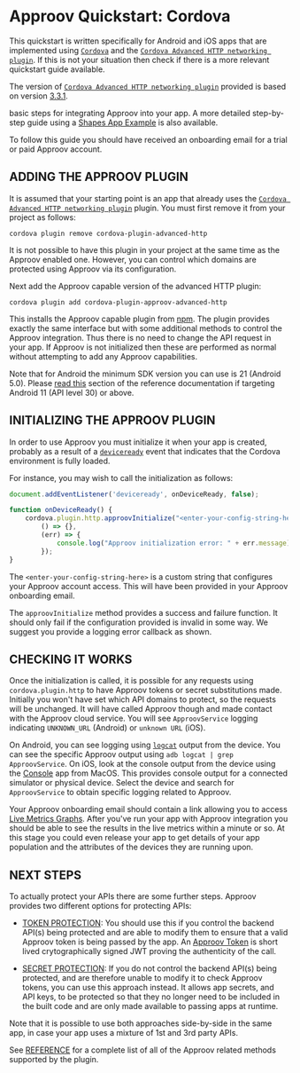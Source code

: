 # Approov Quickstart: Cordova

This quickstart is written specifically for Android and iOS apps that are implemented using [`Cordova`](https://cordova.apache.org) and the [`Cordova Advanced HTTP networking plugin`](https://www.npmjs.com/package/cordova-plugin-advanced-http). If this is not your situation then check if there is a more relevant quickstart guide available.

The version of [`Cordova Advanced HTTP networking plugin`](https://www.npmjs.com/package/cordova-plugin-advanced-http) provided is based on version [3.3.1](https://github.com/silkimen/cordova-plugin-advanced-http/blob/master/CHANGELOG.md).

 basic steps for integrating Approov into your app. A more detailed step-by-step guide using a [Shapes App Example](https://github.com/approov/quickstart-cordova-advancedhttp/blob/master/SHAPES-EXAMPLE.md) is also available.

To follow this guide you should have received an onboarding email for a trial or paid Approov account.

## ADDING THE APPROOV PLUGIN

It is assumed that your starting point is an app that already uses the [`Cordova Advanced HTTP networking plugin`](https://www.npmjs.com/package/cordova-plugin-advanced-http) plugin. You must first remove it from your project as follows:

```
cordova plugin remove cordova-plugin-advanced-http
```

It is not possible to have this plugin in your project at the same time as the Approov enabled one. However, you can control which domains are protected using Approov via its configuration.

Next add the Approov capable version of the advanced HTTP plugin:

```
cordova plugin add cordova-plugin-approov-advanced-http
```

This installs the Approov capable plugin from [npm](https://www.npmjs.com/). The plugin provides exactly the same interface but with some additional methods to control the Approov integration. Thus there is no need to change the API request in your app. If Approov is not initialized then these are performed as normal without attempting to add any Approov capabilities.

Note that for Android the minimum SDK version you can use is 21 (Android 5.0). Please [read this](https://approov.io/docs/latest/approov-usage-documentation/#targeting-android-11-and-above) section of the reference documentation if targeting Android 11 (API level 30) or above.

## INITIALIZING THE APPROOV PLUGIN

In order to use Approov you must initialize it when your app is created, probably as a result of a [`deviceready`](https://cordova.apache.org/docs/en/latest/cordova/events/events.html#deviceready) event that indicates that the Cordova environment is fully loaded.

For instance, you may wish to call the initialization as follows:

```Javascript
document.addEventListener('deviceready', onDeviceReady, false);

function onDeviceReady() {
    cordova.plugin.http.approovInitialize("<enter-your-config-string-here>",
        () => {},
        (err) => {
            console.log("Approov initialization error: " + err.message);
        });
}
```

The `<enter-your-config-string-here>` is a custom string that configures your Approov account access. This will have been provided in your Approov onboarding email.

The `approovInitialize` method provides a success and failure function. It should only fail if the configuration provided is invalid in some way. We suggest you provide a logging error callback as shown.

## CHECKING IT WORKS
Once the initialization is called, it is possible for any requests using `cordova.plugin.http` to have Approov tokens or secret substitutions made. Initially you won't have set which API domains to protect, so the requests will be unchanged. It will have called Approov though and made contact with the Approov cloud service. You will see `ApproovService` logging indicating `UNKNOWN_URL` (Android) or `unknown URL` (iOS).

On Android, you can see logging using [`logcat`](https://developer.android.com/studio/command-line/logcat) output from the device. You can see the specific Approov output using `adb logcat | grep ApproovService`. On iOS, look at the console output from the device using the [Console](https://support.apple.com/en-gb/guide/console/welcome/mac) app from MacOS. This provides console output for a connected simulator or physical device. Select the device and search for `ApproovService` to obtain specific logging related to Approov.

Your Approov onboarding email should contain a link allowing you to access [Live Metrics Graphs](https://approov.io/docs/latest/approov-usage-documentation/#metrics-graphs). After you've run your app with Approov integration you should be able to see the results in the live metrics within a minute or so. At this stage you could even release your app to get details of your app population and the attributes of the devices they are running upon.

## NEXT STEPS
To actually protect your APIs there are some further steps. Approov provides two different options for protecting APIs:

* [TOKEN PROTECTION](https://github.com/approov/quickstart-cordova-advancedhttp/blob/master/TOKEN-PROTECTION.md): You should use this if you control the backend API(s) being protected and are able to modify them to ensure that a valid Approov token is being passed by the app. An [Approov Token](https://approov.io/docs/latest/approov-usage-documentation/#approov-tokens) is short lived crytographically signed JWT proving the authenticity of the call.

* [SECRET PROTECTION](https://github.com/approov/quickstart-cordova-advancedhttp/blob/master/SECRET-PROTECTION.md): If you do not control the backend API(s) being protected, and are therefore unable to modify it to check Approov tokens, you can use this approach instead. It allows app secrets, and API keys, to be protected so that they no longer need to be included in the built code and are only made available to passing apps at runtime.

Note that it is possible to use both approaches side-by-side in the same app, in case your app uses a mixture of 1st and 3rd party APIs.

See [REFERENCE](https://github.com/approov/quickstart-cordova-advancedhttp/blob/master/REFERENCE.md) for a complete list of all of the Approov related methods supported by the plugin.
